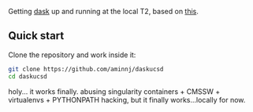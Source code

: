 Getting [dask](https://distributed.dask.org/en/latest/) up and running at the local T2, based on [this](https://github.com/aminnj/redis-htcondor).

## Quick start

Clone the repository and work inside it:
```bash
git clone https://github.com/aminnj/daskucsd
cd daskucsd
```

holy... it works finally.
abusing singularity containers + CMSSW + virtualenvs + PYTHONPATH hacking,
but it finally works...locally for now.
